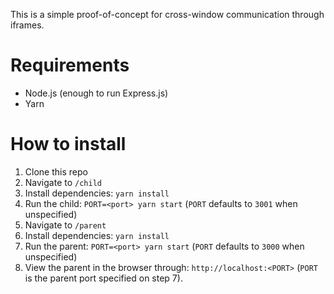 This is a simple proof-of-concept for cross-window communication through iframes.

# Requirements

- Node.js (enough to run Express.js)
- Yarn

# How to install

1. Clone this repo
2. Navigate to `/child`
3. Install dependencies: `yarn install`
4. Run the child: `PORT=<port> yarn start` (`PORT` defaults to `3001` when unspecified)
5. Navigate to `/parent`
6. Install dependencies: `yarn install`
7. Run the parent: `PORT=<port> yarn start` (`PORT` defaults to `3000` when unspecified)
8. View the parent in the browser through: `http://localhost:<PORT>` (`PORT` is the parent port specified on step 7).

